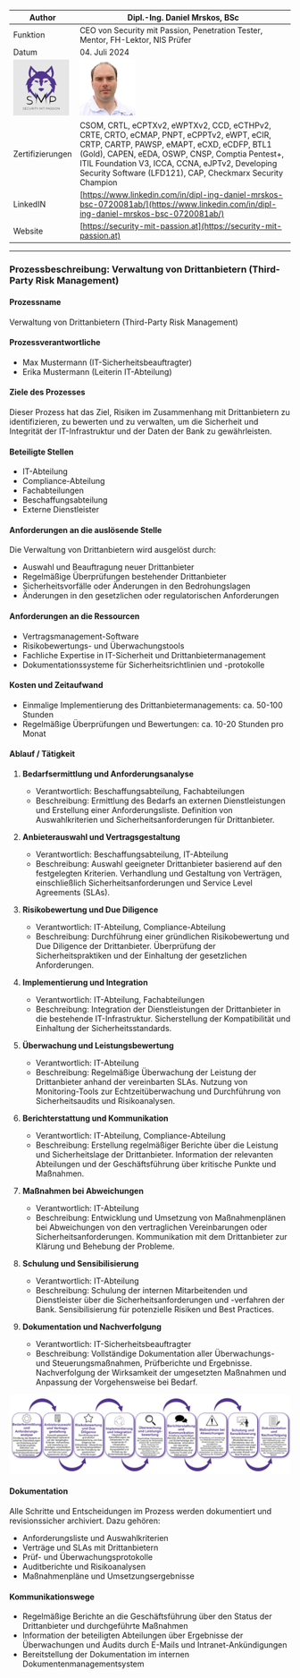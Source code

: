 | Author | Dipl.-Ing. Daniel Mrskos, BSc |  
|--------|---------------------------------------------------------------|   
| Funktion | CEO von Security mit Passion, Penetration Tester, Mentor, FH-Lektor, NIS Prüfer |                               
| Datum  | 04. Juli 2024                                                 |
| <img src="SMP_LOGO.png" alt="Firmenlogo" width="100"/>    | <img src="daniel.jpeg" alt="Author" width="100"/>                         |                                              |
| Zertifizierungen  | CSOM, CRTL, eCPTXv2, eWPTXv2, CCD, eCTHPv2, CRTE, CRTO, eCMAP, PNPT, eCPPTv2, eWPT, eCIR, CRTP, CARTP, PAWSP, eMAPT, eCXD, eCDFP, BTL1 (Gold), CAPEN, eEDA, OSWP, CNSP, Comptia Pentest+, ITIL Foundation V3, ICCA, CCNA, eJPTv2, Developing Security Software (LFD121), CAP, Checkmarx Security Champion                                         |
| LinkedIN  | [https://www.linkedin.com/in/dipl-ing-daniel-mrskos-bsc-0720081ab/](https://www.linkedin.com/in/dipl-ing-daniel-mrskos-bsc-0720081ab/)  
| Website  | [https://security-mit-passion.at](https://security-mit-passion.at)  

---

### Prozessbeschreibung: Verwaltung von Drittanbietern (Third-Party Risk Management)

#### Prozessname
Verwaltung von Drittanbietern (Third-Party Risk Management)

#### Prozessverantwortliche
- Max Mustermann (IT-Sicherheitsbeauftragter)
- Erika Mustermann (Leiterin IT-Abteilung)

#### Ziele des Prozesses
Dieser Prozess hat das Ziel, Risiken im Zusammenhang mit Drittanbietern zu identifizieren, zu bewerten und zu verwalten, um die Sicherheit und Integrität der IT-Infrastruktur und der Daten der Bank zu gewährleisten.

#### Beteiligte Stellen
- IT-Abteilung
- Compliance-Abteilung
- Fachabteilungen
- Beschaffungsabteilung
- Externe Dienstleister

#### Anforderungen an die auslösende Stelle
Die Verwaltung von Drittanbietern wird ausgelöst durch:
- Auswahl und Beauftragung neuer Drittanbieter
- Regelmäßige Überprüfungen bestehender Drittanbieter
- Sicherheitsvorfälle oder Änderungen in den Bedrohungslagen
- Änderungen in den gesetzlichen oder regulatorischen Anforderungen

#### Anforderungen an die Ressourcen
- Vertragsmanagement-Software
- Risikobewertungs- und Überwachungstools
- Fachliche Expertise in IT-Sicherheit und Drittanbietermanagement
- Dokumentationssysteme für Sicherheitsrichtlinien und -protokolle

#### Kosten und Zeitaufwand
- Einmalige Implementierung des Drittanbietermanagements: ca. 50-100 Stunden
- Regelmäßige Überprüfungen und Bewertungen: ca. 10-20 Stunden pro Monat

#### Ablauf / Tätigkeit

1. **Bedarfsermittlung und Anforderungsanalyse**
   - Verantwortlich: Beschaffungsabteilung, Fachabteilungen
   - Beschreibung: Ermittlung des Bedarfs an externen Dienstleistungen und Erstellung einer Anforderungsliste. Definition von Auswahlkriterien und Sicherheitsanforderungen für Drittanbieter.

2. **Anbieterauswahl und Vertragsgestaltung**
   - Verantwortlich: Beschaffungsabteilung, IT-Abteilung
   - Beschreibung: Auswahl geeigneter Drittanbieter basierend auf den festgelegten Kriterien. Verhandlung und Gestaltung von Verträgen, einschließlich Sicherheitsanforderungen und Service Level Agreements (SLAs).

3. **Risikobewertung und Due Diligence**
   - Verantwortlich: IT-Abteilung, Compliance-Abteilung
   - Beschreibung: Durchführung einer gründlichen Risikobewertung und Due Diligence der Drittanbieter. Überprüfung der Sicherheitspraktiken und der Einhaltung der gesetzlichen Anforderungen.

4. **Implementierung und Integration**
   - Verantwortlich: IT-Abteilung, Fachabteilungen
   - Beschreibung: Integration der Dienstleistungen der Drittanbieter in die bestehende IT-Infrastruktur. Sicherstellung der Kompatibilität und Einhaltung der Sicherheitsstandards.

5. **Überwachung und Leistungsbewertung**
   - Verantwortlich: IT-Abteilung
   - Beschreibung: Regelmäßige Überwachung der Leistung der Drittanbieter anhand der vereinbarten SLAs. Nutzung von Monitoring-Tools zur Echtzeitüberwachung und Durchführung von Sicherheitsaudits und Risikoanalysen.

6. **Berichterstattung und Kommunikation**
   - Verantwortlich: IT-Abteilung, Compliance-Abteilung
   - Beschreibung: Erstellung regelmäßiger Berichte über die Leistung und Sicherheitslage der Drittanbieter. Information der relevanten Abteilungen und der Geschäftsführung über kritische Punkte und Maßnahmen.

7. **Maßnahmen bei Abweichungen**
   - Verantwortlich: IT-Abteilung
   - Beschreibung: Entwicklung und Umsetzung von Maßnahmenplänen bei Abweichungen von den vertraglichen Vereinbarungen oder Sicherheitsanforderungen. Kommunikation mit dem Drittanbieter zur Klärung und Behebung der Probleme.

8. **Schulung und Sensibilisierung**
   - Verantwortlich: IT-Abteilung
   - Beschreibung: Schulung der internen Mitarbeitenden und Dienstleister über die Sicherheitsanforderungen und -verfahren der Bank. Sensibilisierung für potenzielle Risiken und Best Practices.

9. **Dokumentation und Nachverfolgung**
   - Verantwortlich: IT-Sicherheitsbeauftragter
   - Beschreibung: Vollständige Dokumentation aller Überwachungs- und Steuerungsmaßnahmen, Prüfberichte und Ergebnisse. Nachverfolgung der Wirksamkeit der umgesetzten Maßnahmen und Anpassung der Vorgehensweise bei Bedarf.

<img src="28_prozessgrafik.png" alt="Prozessgrafik" width="800"/> 

#### Dokumentation
Alle Schritte und Entscheidungen im Prozess werden dokumentiert und revisionssicher archiviert. Dazu gehören:
- Anforderungsliste und Auswahlkriterien
- Verträge und SLAs mit Drittanbietern
- Prüf- und Überwachungsprotokolle
- Auditberichte und Risikoanalysen
- Maßnahmenpläne und Umsetzungsergebnisse

#### Kommunikationswege
- Regelmäßige Berichte an die Geschäftsführung über den Status der Drittanbieter und durchgeführte Maßnahmen
- Information der beteiligten Abteilungen über Ergebnisse der Überwachungen und Audits durch E-Mails und Intranet-Ankündigungen
- Bereitstellung der Dokumentation im internen Dokumentenmanagementsystem
